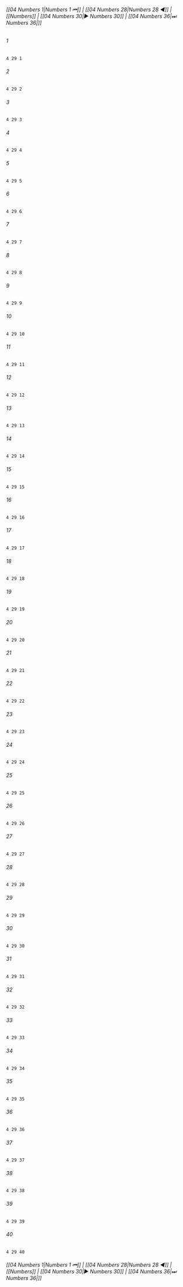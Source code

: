 
###### [[04 Numbers 1|Numbers 1 ⏮]] | [[04 Numbers 28|Numbers 28 ◀]] | [[Numbers]] | [[04 Numbers 30|▶ Numbers 30]] | [[04 Numbers 36|⏭ Numbers 36|]]

###### 1
``` verse
4 29 1 
```
###### 2
``` verse
4 29 2 
```
###### 3
``` verse
4 29 3 
```
###### 4
``` verse
4 29 4 
```
###### 5
``` verse
4 29 5 
```
###### 6
``` verse
4 29 6 
```
###### 7
``` verse
4 29 7 
```
###### 8
``` verse
4 29 8 
```
###### 9
``` verse
4 29 9 
```
###### 10
``` verse
4 29 10 
```
###### 11
``` verse
4 29 11 
```
###### 12
``` verse
4 29 12 
```
###### 13
``` verse
4 29 13 
```
###### 14
``` verse
4 29 14 
```
###### 15
``` verse
4 29 15 
```
###### 16
``` verse
4 29 16 
```
###### 17
``` verse
4 29 17 
```
###### 18
``` verse
4 29 18 
```
###### 19
``` verse
4 29 19 
```
###### 20
``` verse
4 29 20 
```
###### 21
``` verse
4 29 21 
```
###### 22
``` verse
4 29 22 
```
###### 23
``` verse
4 29 23 
```
###### 24
``` verse
4 29 24 
```
###### 25
``` verse
4 29 25 
```
###### 26
``` verse
4 29 26 
```
###### 27
``` verse
4 29 27 
```
###### 28
``` verse
4 29 28 
```
###### 29
``` verse
4 29 29 
```
###### 30
``` verse
4 29 30 
```
###### 31
``` verse
4 29 31 
```
###### 32
``` verse
4 29 32 
```
###### 33
``` verse
4 29 33 
```
###### 34
``` verse
4 29 34 
```
###### 35
``` verse
4 29 35 
```
###### 36
``` verse
4 29 36 
```
###### 37
``` verse
4 29 37 
```
###### 38
``` verse
4 29 38 
```
###### 39
``` verse
4 29 39 
```
###### 40
``` verse
4 29 40 
```

###### [[04 Numbers 1|Numbers 1 ⏮]] | [[04 Numbers 28|Numbers 28 ◀]] | [[Numbers]] | [[04 Numbers 30|▶ Numbers 30]] | [[04 Numbers 36|⏭ Numbers 36|]]

